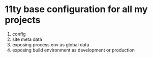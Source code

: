 # 11ty base configuration for all my projects

1. config
2. site meta data
3. exposing process.env as global data
4. exposing build environment as development or production
